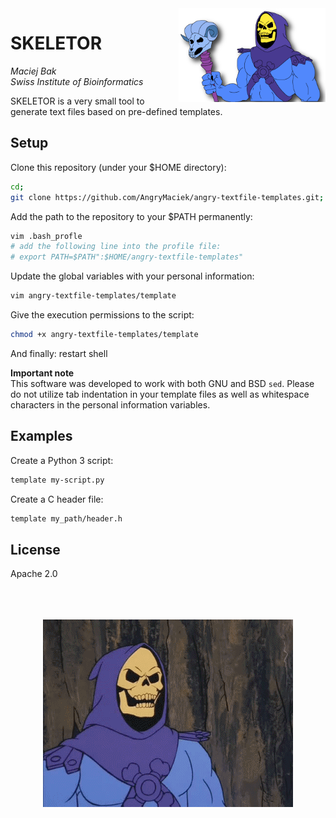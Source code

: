<img align="right" height="150" src="img/icon.png" alt="skeletor">

# SKELETOR

*Maciej Bak  
Swiss Institute of Bioinformatics*

SKELETOR is a very small tool to generate text files based on pre-defined templates.

## Setup

Clone this repository (under your $HOME directory):
```bash
cd;
git clone https://github.com/AngryMaciek/angry-textfile-templates.git;
```

Add the path to the repository to your $PATH permanently:
```bash
vim .bash_profle
# add the following line into the profile file:
# export PATH=$PATH":$HOME/angry-textfile-templates"
```
Update the global variables with your personal information:
```bash
vim angry-textfile-templates/template
```

Give the execution permissions to the script:
```bash
chmod +x angry-textfile-templates/template
```

And finally: restart shell


**Important note**  
This software was developed to work with both GNU and BSD `sed`.
Please do not utilize tab indentation in your template files as
well as whitespace characters
in the personal information variables.

## Examples

Create a Python 3 script:
```bash
template my-script.py
```

Create a C header file:
```bash
template my_path/header.h
```

## License

Apache 2.0

<p align="center">
  <br>
  <br>
  <br>
  <img src="img/exit.gif" alt="skeletor">
</p>

